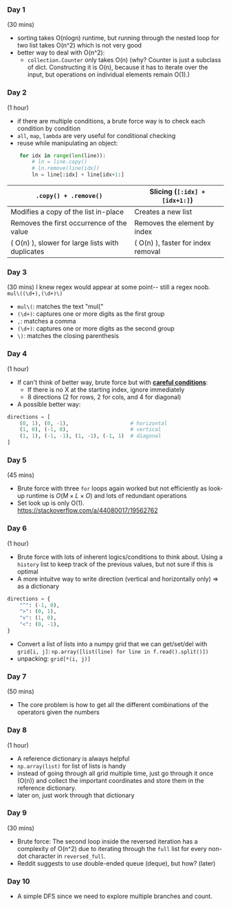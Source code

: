 ### Day 1
(30 mins)
- sorting takes O(nlogn) runtime, but running through the nested loop for two list takes O(n^2) which is not very good
- better way to deal with O(n^2):
    - `collection.Counter` only takes O(n) (why? Counter is just a subclass of dict. Constructing it is O(n), because it has to iterate over the input, but operations on individual elements remain O(1).)

### Day 2
(1 hour)
- if there are multiple conditions, a brute force way is to check each condition by condition
- `all`, `map`, `lambda` are very useful for conditional checking
- reuse while manipulating an object:
```python
    for idx in range(len(line)):
        # ln = line.copy()
        # ln.remove(line[idx])
        ln = line[:idx] + line[idx+1:]
```
| `.copy() + .remove()`                         | Slicing (`[:idx] + [idx+1:]`)           |
|-----------------------------------------------|-----------------------------------------|
| Modifies a copy of the list in-place          | Creates a new list                      |
| Removes the first occurrence of the value     | Removes the element by index            |
| \( O(n) \), slower for large lists with duplicates | \( O(n) \), faster for index removal|


### Day 3
(30 mins)
I knew regex would appear at some point-- still a regex noob. `mul\((\d+),(\d+)\)`

- `mul\(`: matches the text "mul(" 
- `(\d+)`: captures one or more digits as the first group
- `,`: matches a comma
- `(\d+)`: captures one or more digits as the second group
- `\)`: matches the closing parenthesis

### Day 4
(1 hour)
- If can't think of better way, brute force but with <u>**careful conditions**</u>:
    - If there is no X at the starting index, ignore immediately
    - 8 directions (2 for rows, 2 for cols, and 4 for diagonal)
- A possible better way:
```python
directions = [
    (0, 1), (0, -1),                    # horizontal
    (1, 0), (-1, 0),                    # vertical
    (1, 1), (-1, -1), (1, -1), (-1, 1)  # diagonal
]
```

### Day 5
(45 mins)
- Brute force with three `for` loops again worked but not efficiently as look-up runtime is $O(M×L×O)$ and lots of redundant operations
- Set look up is only O(1). https://stackoverflow.com/a/44080017/19562762

### Day 6 
(1 hour) 
- Brute force with lots of inherent logics/conditions to think about. Using a `history` list to keep track of the previous values, but not sure if this is optimal
- A more intuitve way to write direction (vertical and horizontally only) => as a dictionary
```python
directions = {
    "^": (-1, 0),
    ">": (0, 1),
    "v": (1, 0),
    "<": (0, -1),
}
```
- Convert a list of lists into a numpy grid that we can get/set/del with `grid[i, j]`: `np.array([list(line) for line in f.read().split()])`
- unpacking: `grid[*(i, j)]`

### Day 7
(50 mins)
- The core problem is how to get all the different combinations of the operators given the numbers

### Day 8
(1 hour)
- A reference dictionary is always helpful
- `np.array(list)` for list of lists is handy
- instead of going through all grid multiple time, just go through it once (O(n)) and collect the important coordinates and store them in the reference dictionary.
- later on, just work through that dictionary


### Day 9
(30 mins)
- Brute force: The second loop inside the reversed iteration has a complexity of O(n^2) due to iterating through the `full` list for every non-dot character in `reversed_full`.
- Reddit suggests to use double-ended queue (deque), but how? (later)


### Day 10

- A simple DFS since we need to explore multiple branches and count.